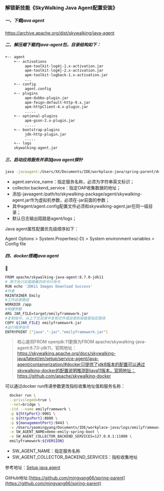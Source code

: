 ### 解锁新技能《SkyWalking Java Agent配置安装》

##### 一、下载java agent

https://archive.apache.org/dist/skywalking/java-agent

##### 二、解压缩下载的java-agent包，目录结构如下：

```sh
+-- agent
    +-- activations
         apm-toolkit-log4j-1.x-activation.jar
         apm-toolkit-log4j-2.x-activation.jar
         apm-toolkit-logback-1.x-activation.jar
         ...
    +-- config
         agent.config  
    +-- plugins
         apm-dubbo-plugin.jar
         apm-feign-default-http-9.x.jar
         apm-httpClient-4.x-plugin.jar
         .....
    +-- optional-plugins
         apm-gson-2.x-plugin.jar
         .....
    +-- bootstrap-plugins
         jdk-http-plugin.jar
         .....
    +-- logs
    skywalking-agent.jar
```

##### 三、启动应用服务并添加java agent探针

```sh
java -javaagent:/Users/XX/Documents/IDE/workplace-java/spring-parent/demo-emily-spring-boot/agent/skywalking-agent.jar -Dskywalking.agent.service_name=demoskywalking -Dskywalking.collector.backend_service=127.0.0.1:11800 -jar emilyframework.jar
```

- agent.service_name：指定服务名称，必须为字符串英文标识；
- collector.backend_service：指定OAP收集数据的地址；
- 添加-javaagent:/path/to/skywalking-package/agent/skywalking-agent.jar作为虚拟机参数，必须在-jar前面的参数；
- 其中agent/agent.config配置文件必须和skywalking-agent.jar在同一级目录；
- 默认日志输出陌路是agent/logs；

Java agent属性配置优先级顺序如下：

Agent Options > System.Properties(-D) > System environment variables > Config file

##### 四、docker搭建java agent



```sh
FROM apache/skywalking-java-agent:8.7.0-jdk11
# 用于执行后面跟着的命令行命令
RUN echo 'JDK11 Images Download Success'
#作者
MAINTAINER Emily
#工作目录路径
WORKDIR /app
#构建参数
ARG JAR_FILE=target/emilyframework.jar
#复制指令，从上下文目录中复制文件或目录到容器里指定路径
COPY ${JAR_FILE} emilyframework.jar
#运行程序指令
ENTRYPOINT ["java","-jar","emilyframework.jar"]
```

> 核心是将FROM openjdk:11更换为FROM apache/skywalking-java-agent:8.7.0-jdk11，官网地址：https://skywalking.apache.org/docs/skywalking-java/latest/en/setup/service-agent/java-agent/containerization/#docker只提供了jdk8版本的配置可以通过skywalking-docker的配置说明推测到java11版本，官网地址：https://github.com/apache/skywalking-docker

可以通过docker run传递参数更改指标收集地址值和服务名称：

```sh
  docker run \
  --privileged=true \
  --net=bridge \
  -itd --name emilyframework \
  -p ${httpPort}:9001 \
  -p ${httpsPort}:8080 \
  -p ${managementPort}:9443 \
  -v /Users/yaomingyang/Documents/IDE/workplace-java/logs/emilyframework:/app/logs \
  -e SW_AGENT_NAME=demo-emily-spring-boot \
  -e SW_AGENT_COLLECTOR_BACKEND_SERVICES=127.0.0.1:11800 \
  emilyframework:${VERSION}
```

- SW_AGENT_NAME：指定服务名称
- SW_AGENT_COLLECTOR_BACKEND_SERVICES：指标收集地址

参考地址：[Setup java agent](https://skywalking.apache.org/docs/skywalking-java/latest/en/setup/service-agent/java-agent/readme/)

GitHub地址:[https://github.com/mingyang66/spring-parent](https://github.com/mingyang66/spring-parent)

